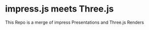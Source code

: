 impress.js meets Three.js
============
This Repo is a merge of impress Presentations and Three.js Renders